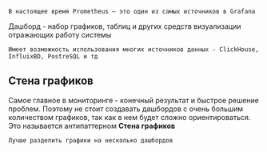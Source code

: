 	В настоящее время Pro­me­theus – это один из самых источников в Grafana

Дашборд - набор графиков, таблиц и других средств визуализации отражающих работу системы

	Имеет возможность использования многих источников данных - ClickHouse, 
	InfluixBD, PostreSQL и тд


## Стена графиков
Самое главное в мониторинге - конечный результат и быстрое решение проблем. 
Поэтому не стоит создавать дашбордов с очень большим количеством графиков, так как в нем будет сложно ориентироваться. 
Это называется антипаттерном **Стена графиков**

	Лучше разделить графики на несколько дашбордов